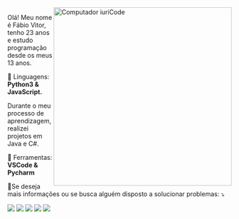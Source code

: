 <img src="https://raw.githubusercontent.com/MicaelliMedeiros/micaellimedeiros/master/image/computer-illustration.png" min-width="400px" max-width="400px" width="400px" align="right" alt="Computador iuriCode">

<p align="left"> 
  Olá! Meu nome é Fábio Vitor, tenho 23 anos e estudo programação desde os meus 13 anos. 
</p>

<p align="left">
  🦄 Linguagens: <strong>Python3 & JavaScript.</strong>

<p align="left">
  Durante o meu processo de aprendizagem, realizei projetos em Java e C#.
  
</p>

<p align="left">
  💼 Ferramentas: <strong>VSCode & Pycharm</strong>
</p>

<p align="left">
  💌Se deseja mais informações ou se busca alguém disposto a solucionar problemas: ⤵️
</p>

<p align="left">

  <a href="mailto:fabvitor2010@gmail.com?subject=Contato através do Github" alt="Gmail">
  <img src="https://img.shields.io/badge/-Gmail-FF0000?style=flat-square&labelColor=FF0000&logo=gmail&logoColor=white&link=LINK-DO-SEU-EMAIL" /></a>

  <a href="https://www.linkedin.com/in/fábio-vitor-9bb524140" alt="Linkedin">
  <img src="https://img.shields.io/badge/-Linkedin-0e76a8?style=flat-square&logo=Linkedin&logoColor=white&link=LINK-DO-SEU-LINKEDIN" /></a>

  <a href="https://api.whatsapp.com/send?phone=5575992392907&text=Contato%20atrav%C3%A9s%20do%20github" alt="WhatsApp">
  <img src="https://img.shields.io/badge/-WhatsApp-25d366?style=flat-square&labelColor=25d366&logo=whatsapp&logoColor=white&link=API-DO-SEU-WHATSAPP"/></a>

  <a href="https://www.fb.com/fabiov7" alt="Facebook">
  <img src="https://img.shields.io/badge/-Facebook-3b5998?style=flat-square&labelColor=3b5998&logo=facebook&logoColor=white&link=LINK-DO-SEU-FACEBOOK"/></a>

  <a href="https://www.instagram.com/f_vitor7" alt="Instagram">
  <img src="https://img.shields.io/badge/-Instagram-DF0174?style=flat-square&labelColor=DF0174&logo=instagram&logoColor=white&link=LINK-DO-SEU-INSTAGRAM"/></a>
</p>  
